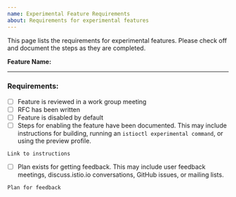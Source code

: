 ```yaml
---
name: Experimental Feature Requirements
about: Requirements for experimental features
---
```


This page lists the requirements for experimental features. Please check off and document the steps as they are completed.

**Feature Name:** 

--- 

### Requirements: 

- [ ] Feature is reviewed in a work group meeting
- [ ] RFC has been written
- [ ] Feature is disabled by default
- [ ] Steps for enabling the feature have been documented. This may include
	instructions for building, running an `istioctl experimental command`, or
	using the preview profile.
```
Link to instructions
```
- [ ] Plan exists for getting feedback. This may include user feedback meetings,
	discuss.istio.io conversations, GitHub issues, or mailing lists. 
```
Plan for feedback
```
